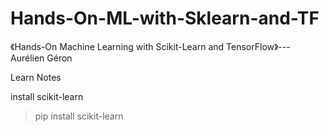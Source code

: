 # Hands-On-ML-with-Sklearn-and-TF
《Hands-On Machine Learning with Scikit-Learn and TensorFlow》--- Aurélien Géron

Learn Notes

install scikit-learn
> pip install scikit-learn

